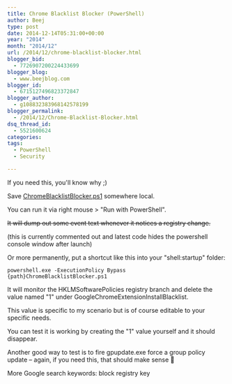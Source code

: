 ```yaml
---
title: Chrome Blacklist Blocker (PowerShell)
author: Beej
type: post
date: 2014-12-14T05:31:00+00:00
year: "2014"
month: "2014/12"
url: /2014/12/chrome-blacklist-blocker.html
blogger_bid:
  - 7726907200224433699
blogger_blog:
  - www.beejblog.com
blogger_id:
  - 6715127496823372847
blogger_author:
  - g108832383968142578199
blogger_permalink:
  - /2014/12/Chrome-Blacklist-Blocker.html
dsq_thread_id:
  - 5521600624
categories:
tags:
  - PowerShell
  - Security

---
```

If you need this, you'll know why ;)

Save <a href="https://raw.githubusercontent.com/Beej126/PowerShell/master/ChromeBlacklistBlocker/ChromeBlacklistBlocker.ps1" target="_blank">ChromeBlacklistBlocker.ps1</a> somewhere local.

You can run it via right mouse > "Run with PowerShell".
  
<strike>It will dump out some event text whenever it notices a registry change.</strike>
  
(this is currently commented out and latest code hides the powershell console window after launch)

Or more permanently, put a shortcut like this into your "shell:startup" folder:
  
`powershell.exe -ExecutionPolicy Bypass {path}ChromeBlacklistBlocker.ps1`

It will monitor the HKLMSoftwarePolicies registry branch and delete the value named "1" under GoogleChromeExtensionInstallBlacklist.
  
This value is specific to my scenario but is of course editable to your specific needs.

You can test it is working by creating the "1" value yourself and it should disappear.

Another good way to test is to fire gpupdate.exe force a group policy update &#8211; again, if you need this, that should make sense 🙂

More Google search keywords: block registry key